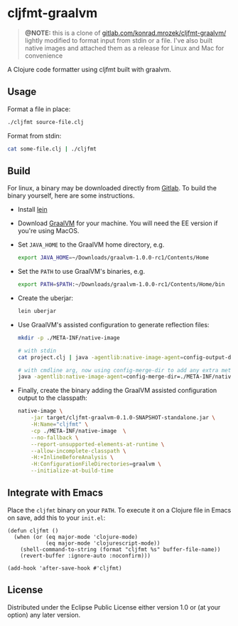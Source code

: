 # cljfmt-graalvm

> **@NOTE:** this is a clone of 
> [gitlab.com/konrad.mrozek/cljfmt-graalvm/](https://gitlab.com/konrad.mrozek/cljfmt-graalvm/)
> lightly modified to format input from stdin or a file. I've also built native
> images and attached them as a release for Linux and Mac for convenience

A Clojure code formatter using cljfmt built with graalvm.

## Usage


Format a file in place:
```sh
./cljfmt source-file.clj
```

Format from stdin:
```sh
cat some-file.clj | ./cljfmt
```

## Build

For linux, a binary may be downloaded directly from [Gitlab](https://gitlab.com/konrad.mrozek/cljfmt-graalvm/-/jobs/artifacts/master/download?job=build).
To build the binary yourself, here are some instructions.

- Install [lein](https://leiningen.org/)
- Download [GraalVM](http://www.graalvm.org/downloads/) for your machine. You will need the EE version if you're using MacOS.
- Set `JAVA_HOME` to the GraalVM home directory, e.g.

    ```sh
    export JAVA_HOME=~/Downloads/graalvm-1.0.0-rc1/Contents/Home
    ```
    
- Set the `PATH` to use GraalVM's binaries, e.g.

    ```sh
    export PATH=$PATH:~/Downloads/graalvm-1.0.0-rc1/Contents/Home/bin
    ```

- Create the uberjar:

    ```sh
    lein uberjar
    ```

- Use GraalVM's assisted configuration to generate reflection files:

    ```sh
    mkdir -p ./META-INF/native-image 

    # with stdin
    cat project.clj | java -agentlib:native-image-agent=config-output-dir=./META-INF/native-image -jar target/cljfmt-graalvm-0.1.0-SNAPSHOT-standalone.jar

    # with cmdline arg, now using config-merge-dir to add any extra methods
    java -agentlib:native-image-agent=config-merge-dir=./META-INF/native-image -jar target/cljfmt-graalvm-0.1.0-SNAPSHOT-standalone.jar ./project.clj
    ```


- Finally, create the binary adding the GraalVM assisted configuration output to the classpath:

    ```sh
    native-image \
        -jar target/cljfmt-graalvm-0.1.0-SNAPSHOT-standalone.jar \
        -H:Name="cljfmt" \
        -cp ./META-INF/native-image  \
        --no-fallback \
        --report-unsupported-elements-at-runtime \
        --allow-incomplete-classpath \
        -H:+InlineBeforeAnalysis \
        -H:ConfigurationFileDirectories=graalvm \
        --initialize-at-build-time
    ```


## Integrate with Emacs

Place the `cljfmt` binary on your `PATH`. To execute it on a Clojure file in Emacs on save, add this to your `init.el`:

```elisp
(defun cljfmt ()
  (when (or (eq major-mode 'clojure-mode)
            (eq major-mode 'clojurescript-mode))
    (shell-command-to-string (format "cljfmt %s" buffer-file-name))
    (revert-buffer :ignore-auto :noconfirm)))

(add-hook 'after-save-hook #'cljfmt)
```


## License

Distributed under the Eclipse Public License either version 1.0 or (at
your option) any later version.
